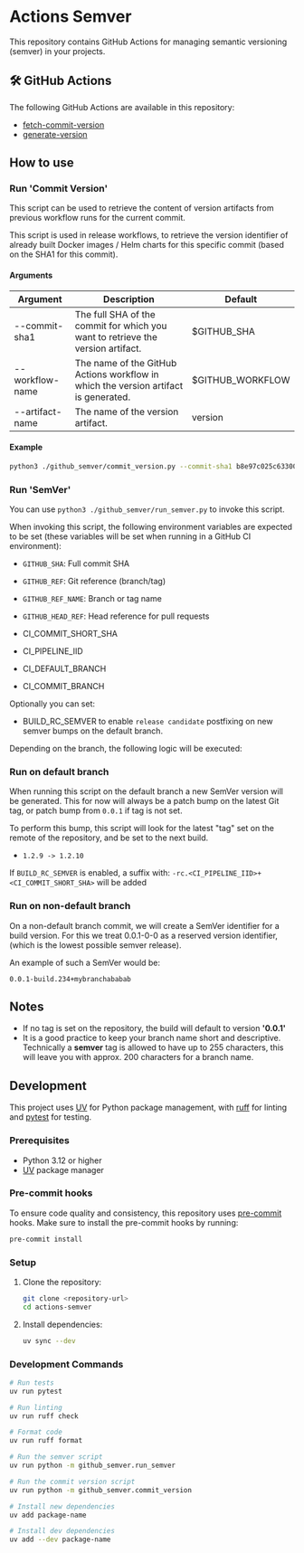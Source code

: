 # Actions Semver

This repository contains GitHub Actions for managing semantic versioning (semver) in your projects.

<!-- BEGIN ACTIONS -->

## 🛠️ GitHub Actions

The following GitHub Actions are available in this repository:

- [fetch-commit-version](fetch-commit-version/README.md)
- [generate-version](generate-version/README.md)

<!-- END ACTIONS -->

## How to use

### Run 'Commit Version'

This script can be used to retrieve the content of version artifacts from previous workflow runs for the current commit.

This script is used in release workflows, to retrieve the version identifier of already built Docker images / Helm
charts for this specific commit (based on the SHA1 for this commit).

#### Arguments

| Argument        | Description                                                                         | Default          |
|-----------------|-------------------------------------------------------------------------------------|------------------|
| --commit-sha1   | The full SHA of the commit for which you want to retrieve the version artifact.     | $GITHUB_SHA      |
| --workflow-name | The name of the GitHub Actions workflow in which the version artifact is generated. | $GITHUB_WORKFLOW |
| --artifact-name | The name of the version artifact.                                                   | version          |

#### Example

```bash
python3 ./github_semver/commit_version.py --commit-sha1 b8e97c025c633005e1f89a5de886dcf4b87dcddd --job-name generate-version --artifact-name version
```

### Run 'SemVer'

You can use `python3 ./github_semver/run_semver.py` to invoke this script.

When invoking this script, the following environment variables are expected to be set (these variables will be set when
running in a GitHub CI environment):

- `GITHUB_SHA`: Full commit SHA
- `GITHUB_REF`: Git reference (branch/tag)
- `GITHUB_REF_NAME`: Branch or tag name
- `GITHUB_HEAD_REF`: Head reference for pull requests

- CI_COMMIT_SHORT_SHA
- CI_PIPELINE_IID
- CI_DEFAULT_BRANCH
- CI_COMMIT_BRANCH

Optionally you can set:

- BUILD_RC_SEMVER to enable `release candidate` postfixing on new semver bumps on the default branch.

Depending on the branch, the following logic will be executed:

### Run on default branch

When running this script on the default branch a new SemVer version will be generated.
This for now will always be a patch bump on the latest Git tag, or patch bump from
`0.0.1` if tag is not set.

To perform this bump, this script will look for the latest "tag" set on the remote of the repository, and be set to the
next build.

- `1.2.9 -> 1.2.10`

If `BUILD_RC_SEMVER` is enabled, a suffix with:
`-rc.<CI_PIPELINE_IID>+<CI_COMMIT_SHORT_SHA>` will be added

### Run on non-default branch

On a non-default branch commit, we will create a SemVer identifier
for a build version. For this we treat 0.0.1-0-0 as a reserved version identifier, (which is the lowest possible semver
release).

An example of such a SemVer would be:

`0.0.1-build.234+mybranchababab`

## Notes

- If no tag is set on the repository, the build will default to version **'0.0.1'**
- It is a good practice to keep your branch name short and descriptive.
  Technically a **semver** tag is allowed to have up to 255 characters, this will leave you with approx. 200 characters
  for a branch name.

## Development

This project uses [UV](https://docs.astral.sh/uv/) for Python package management,
with [ruff](https://docs.astral.sh/ruff/) for linting and [pytest](https://docs.pytest.org/) for testing.

### Prerequisites

- Python 3.12 or higher
- [UV](https://docs.astral.sh/uv/getting-started/installation/) package manager

### Pre-commit hooks

To ensure code quality and consistency, this repository uses [pre-commit](https://pre-commit.com/) hooks. Make sure to
install the pre-commit hooks by running:

```bash
pre-commit install
```

### Setup

1. Clone the repository:
   ```bash
   git clone <repository-url>
   cd actions-semver
   ```

2. Install dependencies:
   ```bash
   uv sync --dev
   ```

### Development Commands

```bash
# Run tests
uv run pytest

# Run linting
uv run ruff check

# Format code
uv run ruff format

# Run the semver script
uv run python -m github_semver.run_semver

# Run the commit version script
uv run python -m github_semver.commit_version

# Install new dependencies
uv add package-name

# Install dev dependencies
uv add --dev package-name
```
